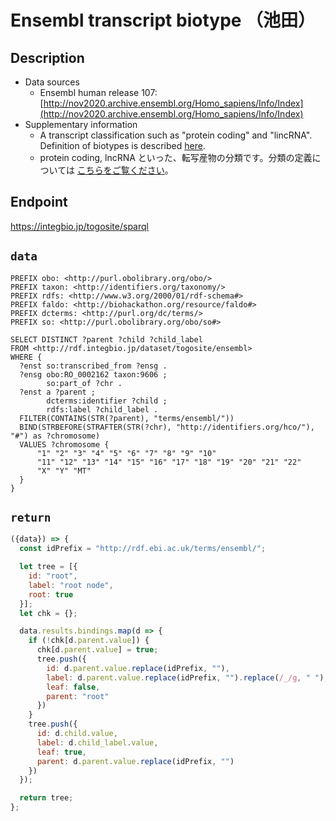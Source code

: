 # Ensembl transcript biotype （池田）

## Description

- Data sources
    - Ensembl human release 107: [http://nov2020.archive.ensembl.org/Homo_sapiens/Info/Index](http://nov2020.archive.ensembl.org/Homo_sapiens/Info/Index)
- Supplementary information
 	- A transcript classification such as "protein coding" and "lincRNA". Definition of biotypes is described [here](http://useast.ensembl.org/info/genome/genebuild/biotypes.html).
	- protein coding, lncRNA といった、転写産物の分類です。分類の定義については [こちらをご覧ください](http://useast.ensembl.org/info/genome/genebuild/biotypes.html)。

## Endpoint

https://integbio.jp/togosite/sparql

## `data`

```sparql
PREFIX obo: <http://purl.obolibrary.org/obo/>
PREFIX taxon: <http://identifiers.org/taxonomy/>
PREFIX rdfs: <http://www.w3.org/2000/01/rdf-schema#>
PREFIX faldo: <http://biohackathon.org/resource/faldo#>
PREFIX dcterms: <http://purl.org/dc/terms/>
PREFIX so: <http://purl.obolibrary.org/obo/so#>

SELECT DISTINCT ?parent ?child ?child_label
FROM <http://rdf.integbio.jp/dataset/togosite/ensembl>
WHERE {
  ?enst so:transcribed_from ?ensg .
  ?ensg obo:RO_0002162 taxon:9606 ;
        so:part_of ?chr .
  ?enst a ?parent ;
        dcterms:identifier ?child ;
        rdfs:label ?child_label .
  FILTER(CONTAINS(STR(?parent), "terms/ensembl/"))
  BIND(STRBEFORE(STRAFTER(STR(?chr), "http://identifiers.org/hco/"), "#") as ?chromosome)
  VALUES ?chromosome {
      "1" "2" "3" "4" "5" "6" "7" "8" "9" "10"
      "11" "12" "13" "14" "15" "16" "17" "18" "19" "20" "21" "22"
      "X" "Y" "MT"
  }
}
```

## `return`

```javascript
({data}) => {
  const idPrefix = "http://rdf.ebi.ac.uk/terms/ensembl/";

  let tree = [{
    id: "root",
    label: "root node",
    root: true
  }];
  let chk = {};

  data.results.bindings.map(d => {
    if (!chk[d.parent.value]) {
      chk[d.parent.value] = true;
      tree.push({
        id: d.parent.value.replace(idPrefix, ""),
        label: d.parent.value.replace(idPrefix, "").replace(/_/g, " "),
        leaf: false,
        parent: "root"
      })
    }
    tree.push({
      id: d.child.value,
      label: d.child_label.value,
      leaf: true,
      parent: d.parent.value.replace(idPrefix, "")
    })
  });

  return tree;
};
```
